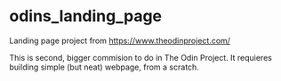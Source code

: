 # odins_landing_page

Landing page project from https://www.theodinproject.com/

This is second, bigger commision to do in The Odin Project. 
It requieres building simple (but neat) webpage, from a scratch. 